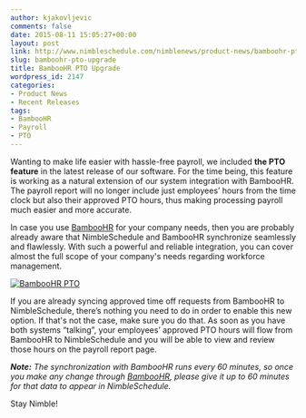 ```yaml
---
author: kjakovljevic
comments: false
date: 2015-08-11 15:05:27+00:00
layout: post
link: http://www.nimbleschedule.com/nimblenews/product-news/bamboohr-pto-upgrade/
slug: bamboohr-pto-upgrade
title: BambooHR PTO Upgrade
wordpress_id: 2147
categories:
- Product News
- Recent Releases
tags:
- BambooHR
- Payroll
- PTO
---
```


  


Wanting to make life easier with hassle-free payroll, we included **the PTO feature** in the latest release of our software. For the time being, this feature is working as a natural extension of our system integration with BambooHR. The payroll report will no longer include just employees’ hours from the time clock but also their approved PTO hours, thus making processing payroll much easier and more accurate.

In case you use [BambooHR](http://www.bamboohr.com) for your company needs, then you are probably already aware that NimbleSchedule and BambooHR synchronize seamlessly and flawlessly. With such a powerful and reliable integration, you can cover almost the full scope of your company's needs regarding workforce management.

[![BambooHR PTO](http://www.nimbleschedule.com/wp-content/uploads/2015/08/BambooHR-widget-thumb.jpg)](http://www.nimbleschedule.com/wp-content/uploads/2015/08/BambooHR-widget.jpg)  
  
  



If you are already syncing approved time off requests from BambooHR to NimbleSchedule, there’s nothing you need to do in order to enable this new option.  If that's not the case, make sure you do that. As soon as you have both systems “talking”, your employees’ approved PTO hours will flow from BambooHR to NimbleSchedule and you will be able to view and review those hours on the payroll report page.

_**Note:**
The synchronization with BambooHR runs every 60 minutes, so once you make any change through [BambooHR](http://www.bamboohr.com), please give it up to 60 minutes for that data to appear in NimbleSchedule._

Stay Nimble!

